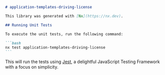 ````markdown
# application-templates-driving-license

This library was generated with [Nx](https://nx.dev).

## Running Unit Tests

To execute the unit tests, run the following command:

```bash
nx test application-templates-driving-license
```
````

This will run the tests using [Jest](https://jestjs.io), a delightful JavaScript Testing Framework with a focus on simplicity.

```

```
